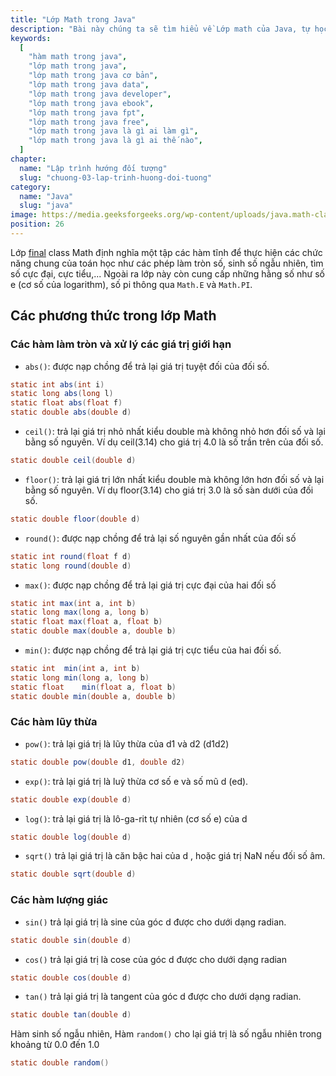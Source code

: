 ```yaml
---
title: "Lớp Math trong Java"
description: "Bài này chúng ta sẽ tìm hiểu về Lớp math của Java, tự học lập trình java, chia sẻ kiến thức về java"
keywords:
  [
    "hàm math trong java",
    "lớp math trong java",
    "lớp math trong java cơ bản",
    "lớp math trong java data",
    "lớp math trong java developer",
    "lớp math trong java ebook",
    "lớp math trong java fpt",
    "lớp math trong java free",
    "lớp math trong java là gì ai làm gì",
    "lớp math trong java là gì ai thế nào",
  ]
chapter:
  name: "Lập trình hướng đối tượng"
  slug: "chuong-03-lap-trinh-huong-doi-tuong"
category:
  name: "Java"
  slug: "java"
image: https://media.geeksforgeeks.org/wp-content/uploads/java.math-class-methods1.png
position: 26
---
```


Lớp [final](/bai-viet/java/tu-khoa-final-trong-java) class Math định nghĩa một tập các hàm tĩnh để thực hiện các chức năng chung của toán học như các phép làm tròn số, sinh số ngẫu nhiên, tìm số cực đại, cực tiểu,... Ngoài ra lớp này còn cung cấp những hằng số như số e (cơ số của logarithm), số pi thông qua `Math.E` và `Math.PI`.

## Các phương thức trong lớp Math

### Các hàm làm tròn và xử lý các giá trị giới hạn

- `abs()`: được nạp chồng để trả lại giá trị tuyệt đối của đối số.

```java
static int abs(int i)
static long abs(long l)
static float abs(float f)
static double abs(double d)
```

- `ceil()`: trả lại giá trị nhỏ nhất kiểu double mà không nhỏ hơn đối số và lại bằng số nguyên. Ví dụ ceil(3.14) cho giá trị 4.0 là số trần trên của đối số.

```java
static double ceil(double d)
```

- `floor()`: trả lại giá trị lớn nhất kiểu double mà không lớn hơn đối số và lại bằng số nguyên. Ví dụ floor(3.14) cho giá trị 3.0 là số sàn dưới của đối số.

```java
static double floor(double d)
```

- `round()`: được nạp chồng để trả lại số nguyên gần nhất của đối số

```java
static int round(float f d)
static long round(double d)
```

- `max()`: được nạp chồng để trả lại giá trị cực đại của hai đối số

```java
static int max(int a, int b)
static long max(long a, long b)
static float max(float a, float b)
static double max(double a, double b)
```

- `min()`: được nạp chồng để trả lại giá trị cực tiểu của hai đối số.

```java
static int	min(int a, int b)
static long	min(long a, long b)
static float	min(float a, float b)
static double min(double a, double b)
```

### Các hàm lũy thừa

- `pow()`: trả lại giá trị là lũy thừa của d1 và d2 (d1d2)

```java
static double pow(double d1, double d2)
```

- `exp()`: trả lại giá trị là luỹ thừa cơ số e và số mũ d (ed).

```java
static double exp(double d)
```

- `log()`: trả lại giá trị là lô-ga-rit tự nhiên (cơ số e) của d

```java
static double log(double d)
```

- `sqrt()` trả lại giá trị là căn bậc hai của d , hoặc giá trị NaN nếu đối số âm.

```java
static double sqrt(double d)
```

### Các hàm lượng giác

- `sin()` trả lại giá trị là sine của góc d được cho dưới dạng radian.

```java
static double sin(double d)
```

- `cos()` trả lại giá trị là cose của góc d được cho dưới dạng radian

```java
static double cos(double d)
```

- `tan()` trả lại giá trị là tangent của góc d được cho dưới dạng radian.

```java
static double tan(double d)
```

Hàm sinh số ngẫu nhiên, Hàm `random()` cho lại giá trị là số ngẫu nhiên trong khoảng từ 0.0 đến 1.0

```java
static double random()
```
